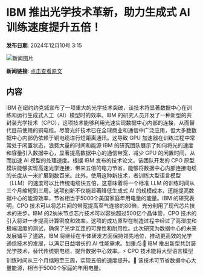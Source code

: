 # IBM 推出光学技术革新，助力生成式 AI 训练速度提升五倍！

**发布日期**: 2024年12月10号 3:15

![新闻图片](https://pic.chinaz.com/picmap/201811151614001174_41.jpg)

**新闻链接**: [点击查看原文](https://www.aibase.com/zh/news/13817)

## 内容

IBM 在纽约约克城宣布了一项重大的光学技术突破，该技术将显著数据中心在训练和运行生成式人工（AI）模型时的效率。IBM 的研究人员开发了一种新型的共封装光学技术（CPO），这项技术能够利用光速实现数据中心内部的连接，从而替代目前使用的铜电缆。尽管光纤技术已在全球商业和通信中广泛应用，但大多数数据中心内部仍依赖于铜电缆进行短距离通讯。这导致 GPU 加速器在训练过程中常常处于闲置状态，浪费大量的时间和能源 IBM 的研究团队展示了如何将光的速度和容量引入数据中心，显著提高数据中心的通信带宽，减少 GPU 的闲置时间，从而加速 AI 模型的处理速度。根据 IBM 发布的技术论文，该团队开发的 CPO 原型模块能够实现高速光学连接，带来五倍的电力节省，能够将数据中心内部连接电缆的长度从一米扩展到数百米。此外，使用这种新技术，者训练大型语言模型（LLM）的速度可以比传统电缆快五倍，这意味着将一个标准 LLM 的训练时间从三个月缩短到三周。这项创新不仅能显著降低生成式 AI 的规模成本，还能提高数据中心的能源效率，节省相当于5000个美国家庭年用电量的能量。IBM 的研究表明，CPO 技术可以将芯片间的带宽提高至气连接的80倍，充分利用了现代芯片技术的进步。IBM 的2纳米节点芯片技术可以容纳超过500亿个晶体管，CPO 技术的引入将进一步提高计算密度和效率。这项的成功原型在制造过程中经过了高湿度和极端温度的测试，确保了光学互连的可靠性和耐用性。此次研究为数据中心的未来发展铺平了道路，IBM 将继续在半体研发方面保持领先地位，推动更高效的光学通信技术的发展，以满足日益增长的 AI 性能需求。划重点:🌟 IBM 推出新型共封装光学技术，替代传统铜电缆，提升数据中心效率。⚡ CPO 技术能将大型语言模型训练时间从三个月缩短至三周，实现五倍的速度提升。🔋 该技术可节省数据中心大量能源，相当于5000个家庭的年用电量。
